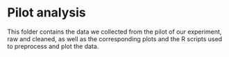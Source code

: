# Pilot analysis
This folder contains the data we collected from the pilot of our experiment, raw and cleaned, as well as the corresponding plots and the R scripts used to preprocess and plot the data.
